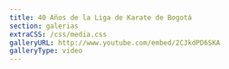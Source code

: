 ```yaml
---
title: 40 Años de la Liga de Karate de Bogotá
section: galerias
extraCSS: /css/media.css
galleryURL: http://www.youtube.com/embed/2CJkdPD6SKA
galleryType: video
---
```

